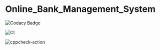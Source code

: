 # Online_Bank_Management_System

[![Codacy Badge](https://api.codacy.com/project/badge/Grade/74af46269d8d40068325ecb1c8bdaccc)](https://app.codacy.com/manual/99002439/Online_Bank_Management_System?utm_source=github.com&utm_medium=referral&utm_content=99002439/Online_Bank_Management_System&utm_campaign=Badge_Grade_Dashboard)


![CI](https://github.com/99002439/Online_Bank_Management_System/workflows/CI/badge.svg)


![cppcheck-action](https://github.com/99002439/Online_Bank_Management_System/workflows/cppcheck-action/badge.svg)
